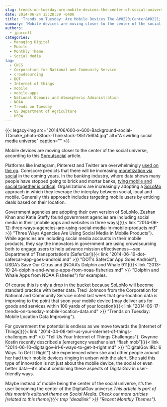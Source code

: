 ```yaml
---
slug: trends-on-tuesday-are-mobile-devices-the-center-of-social-universe
date: 2014-06-24 15:28:59 -0400
title: 'Trends on Tuesday: Are Mobile Devices The &#8220;Center&#8221; of Social Universe?'
summary: 'Mobile devices are moving closer to the center of the social universe, according to this Sproutsocial article. Platforms like Instagram, Pinterest and Twitter are overwhelmingly used on the go. Comscore predicts that there will be increasing monetization via social in the coming years. In the banking industry, where data shows many people have stopped going to'
authors:
  - jparcell
categories:
  - Managing Digital
  - Mobile
  - Monthly Theme
  - Social Media
tag:
  - CNCS
  - Corporation for National and Community Service
  - crowdsourcing
  - DOT
  - Internet of things
  - mobile
  - mobile-apps
  - National Oceanic and Atmospheric Administration
  - NOAA
  - Trends on Tuesday
  - US Department of Agriculture
  - USDA
---
```


{{< legacy-img src="2014/06/600-x-600-Background-social-TCmake_photo-iStock-Thinkstock-185175604.jpg" alt="A swirling social media universe" caption="" >}} 

Mobile devices are moving closer to the center of the social universe, according to this [Sproutsocial](http://sproutsocial.com/insights/trends-2014-social-mobile-synonymous-now-heres/) article.

Platforms like Instagram, Pinterest and Twitter are overwhelmingly [used on the go](http://mashable.com/2014/04/03/social-media-mobile-chart/). Comscore predicts that there will be increasing [monetization via social](http://www.comscore.com/Insights/Presentations_and_Whitepapers/2014/2014_US_Digital_Future_in_Focus) in the coming years. In the banking industry, where data shows many people have stopped going to brick and mortar banks, [tying mobile and social together is critical](http://www.banktech.com/channels/social-and-mobile-the-digital-cement/240168488). Organizations are increasingly adopting a [SoLoMo](http://engage.synecoretech.com/marketing-technology-for-growth/bid/193310/Marketing-Goes-SoLoMo) approach in which they leverage the interplay between social, local and mobile. Generally this approach includes targeting mobile users by enticing deals based on their location.

Government agencies are adopting their own version of SoLoMo. Zeshan Khan and Katie Steffy found government agencies are including social media in their [mobile apps and websites in three ways]({{< link "2014-06-12-three-ways-agencies-are-using-social-media-in-mobile-products.md" >}} "Three Ways Agencies Are Using Social Media in Mobile Products"). While agencies are including social media accounts in their mobile products, they say the innovators in government are using crowdsourcing both to engage users to help advance mission effectiveness—see Department of Transportation&#8217;s [SaferCar]({{< link "2014-06-19-dot-safercar-app-goes-android.md" >}} "DOT’s SaferCar App Goes Android"), USDA&#8217;s Save Our Citrus and [NOAA&#8217;s Dolphin and Whale 911]({{< link "2013-10-24-dolphin-and-whale-apps-from-noaa-fisheries.md" >}} "Dolphin and Whale Apps from NOAA Fisheries") for examples.

Of course this is only a drop in the bucket because SoLoMo will become standard practice with better data. Treci Johnson from the Corporation for National and Community Service noted last week that geo-location data is improving to the point that soon your mobile device [may deliver ads for goods and services within 100 yards of your location]({{< link "2014-06-17-trends-on-tuesday-mobile-location-data.md" >}} "Trends on Tuesday: Mobile Location Data Improving").

For government the potential is endless as we move towards the [Internet of Things]({{< link "2014-04-08-tell-us-your-internet-of-things-challenges.md" >}} "Tell Us Your Internet of Things Challenges"). Gwynne Kostin recently described a [emergency weather alert &#8220;flash mob&#8221;]({{< link "2014-06-10-digitalgov-irl-6-ways-to-get-it-right.md" >}} "DigitalGov IRL: 6 Ways To Get It Right") she experienced when she and other people around her had their mobile devices ringing in unison with the alert. She said this type of innovation is not just about the mobile device, the social or even better data—it&#8217;s about combining these aspects of DigitalGov in user-friendly ways.

Maybe instead of mobile being the center of the social universe, it&#8217;s the user becoming the center of the DigitalGov universe._This article is part of this month&#8217;s editorial theme on Social Media. Check out more articles [related to this theme]({{< tmp "deadlink" >}} "Recent Monthly Themes")._